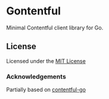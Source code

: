 # Gontentful

Minimal Contentful client library for Go.

## License

Licensed under the [MIT License](LICENSE)

### Acknowledgements

Partially based on [contentful-go](https://github.com/contentful-labs/contentful-go)
